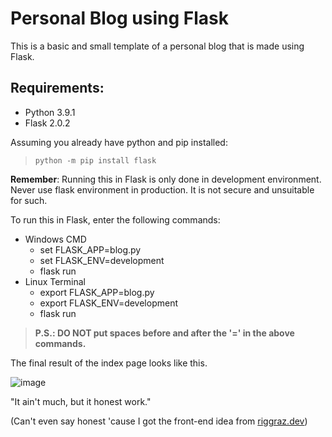 # Personal Blog using Flask

This is a basic and small template of a personal blog that is made using Flask.


## Requirements:
 - Python 3.9.1
 - Flask 2.0.2

Assuming you already have python and pip installed:

> `python -m pip install flask`


**Remember**: Running this in Flask is only done in development environment. Never use flask environment in production. It is not secure and unsuitable for such.


To run this in Flask, enter the following commands:
 - Windows CMD
   + set FLASK_APP=blog.py
   + set FLASK_ENV=development
   + flask run
 - Linux Terminal
   + export FLASK_APP=blog.py
   + export FLASK_ENV=development
   + flask run


> **P.S.: DO NOT put spaces before and after the '=' in the above commands.**


The final result of the index page looks like this.

![image](https://user-images.githubusercontent.com/36519233/147665968-6fdb9592-1f7b-41a2-a9e4-a3bd9c5d6f85.png)


"It ain't much, but it honest work."

(Can't even say honest 'cause I got the front-end idea from [riggraz.dev](https://riggraz.dev/no-style-please/))
